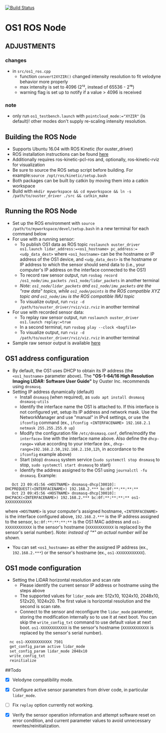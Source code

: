 [![Build Status](https://travis-ci.org/CPFL/ouster.svg?branch=autoware_branch)](https://travis-ci.org/CPFL/ouster)

# OS1 ROS Node

## ADJUSTMENTS
### changes
* in `src/os1_ros.cpp`
  * function `convert2XYZIR()` changed intensity resolution to fit velodyne behavior more properly
  * max intensity is set to 4096 (2¹², instead of 65536 - 2¹⁶)
  * warning flag is set up to notify if a value \> 4096 is received

### note
* only run `os1_testbench.launch` with `pointcloud_mode:="XYZIR"` (is default)! other modes don't supply re-scaling intensity resolution.

## Building the ROS Node
* Supports Ubuntu 16.04 with ROS Kinetic (for ouster_driver)
* ROS installation instructions can be found [here](http://wiki.ros.org/kinetic/Installation/Ubuntu)
* Additionally requires ros-kinetic-pcl-ros and, optionally, ros-kinetic-rviz for visualization
* Be sure to source the ROS setup script before building. For example:`source /opt/ros/kinetic/setup.bash`
* Both packages can be built by catkin by moving them into a catkin workspace
* Build with `mkdir myworkspace && cd myworkspace && ln -s /path/to/ouster_driver ./src && catkin_make`

## Running the ROS Node
* Set up the ROS environment with `source /path/to/myworkspace/devel/setup.bash` in a new terminal for each command below
* For use with a running sensor:
  - To publish OS1 data as ROS topic `roslaunch ouster_driver os1.launch lidar_address:=<os1_hostname> pc_address:=<udp_data_dest>` where `<os1_hostname>` can be the hostname or IP address of the OS1 device, and `<udp_data_dest>` is the hostname or IP address to which the sensor should send data to (i.e., your computer's IP address on the interface connected to the OS1)
  - To record raw sensor output, run `rosbag record /os1_node/imu_packets /os1_node/lidar_packets` in another terminal
  - *Note: `os1_node/lidar_packets` and `os1_node/imu_packets` are the "raw data" topics, while `os1_node/points` is the ROS compatible XYZ topic and `os1_node/imu` is the ROS compatible IMU topic*
  - To visualize output, run `rviz -d /path/to/ouster_driver/rviz/viz.rviz` in another terminal
* For use with recorded sensor data:
  - To replay raw sensor output, run `roslaunch ouster_driver os1.launch replay:=true`
  - In a second terminal, run `rosbag play --clock <bagfile>`
  - To visualize output, run `rviz -d /path/to/ouster_driver/rviz/viz.rviz` in another terminal
* Sample raw sensor output is available [here](https://data.ouster.io/sample-data-2018-08-29)

## OS1 address configuration
* By default, the OS1 uses DHCP to obtain its IP address (the `<os1_hostname>` parameter above). The **"OS-1-64/16 High Resolution Imaging LIDAR: Software User Guide"** by  Ouster Inc. recommends using `dnsmasq`. 
* Setting IP address dynamically (default)
  - Install `dnsmasq` (when required), as `sudo apt install dnsmasq dnsmasq-utils`
  - Identify the interface name the OS1 is attached to. If this interface is not configured yet, setup its IP address and network mask. Use the NetworkManager and use "manual" in IPv4 settings, or use the `ifconfig` command (ex., `ifconfig <INTERFACENAME> 192.168.2.1 netmask 255.255.255.0 up`)
  - Modify the configuration file `/etc/dnsmasq.conf`, define/modify the `interface=` line with the interface name above. Also define the `dhcp-range=` value according to your interface (ex., `dhcp-range=192.168.2.50,192.168.2.150,12h`, in accordance to the `ifconfig` example above)
  - Start (stop) `dnsmasq` system service (`sudo systemctl stop dnsmasq` to stop, `sudo systemctl start dnsmasq` to start)
  - Identify the address assigned to the OS1 using `journalctl -fu dnsmasq`. Example:
```
   Oct 23 09:45:56 <HOSTNAME> dnsmasq-dhcp[30010]: DHCPREQUEST(<INTERFACENAME>) 192.168.2.*** bc:0f:**:**:**:**
   Oct 23 09:45:56 <HOSTNAME> dnsmasq-dhcp[30010]: DHCPACK(<INTERFACENAME>) 192.168.2.*** bc:0f:**:**:**:** os1-XXXXXXXXXXXX
```
where `<HOSTNAME>` is your computer's assigned hostname, `<INTERFACENAME>` is the interface configured above, `192.168.2.***` is the IP address assigned to the sensor, `bc:0f:**:**:**:**` is the OS1 MAC address and `os1-XXXXXXXXXXXX` is the sensor's hostname (`XXXXXXXXXXXX` is replaced by the sensor's serial number). *Note: instead of "\*" an actual number will be shown.*

  - You can set `<os1_hostname>` as either the assigned IP address (ex., `192.168.2.***`) or the sensor's hostname (ex., `os1-XXXXXXXXXXXX`).

## OS1 mode configuration
* Setting the LiDAR horizontal resolution and scan rate
  - Please identify the current sensor IP address or hostname using the steps above
  - The supported values for `lidar_mode` are: 512x10, 1024x10, 2048x10, 512x20, 1024x20. The first value is horizontal resolution and the second is scan rate.
  - Connect to the sensor and reconfigure the `lidar_mode` parameter, storing the modification internally so to use it at next boot. You can skip the `write_config_txt` command to use default value at next boot. `os1-XXXXXXXXXXXX` is the sensor's hostname (`XXXXXXXXXXXX` is replaced by the sensor's serial number).
```bash
  nc os1-XXXXXXXXXXXX 7501
  get_config_param active lidar_mode
  set_config_param lidar_mode 2048x10
  write_config_txt
  reinitialize
```

##Todo
- [x] Velodyne compatibility mode.
- [x] Configure active sensor parameters from driver code, in particular `lidar_mode`.
- [ ] Fix `replay` option currently not working.
- [x] Verify the sensor operation information and attempt software reset on error condition, and current parameter values to avoid unnecessary rewrites/reinitialization.

